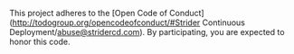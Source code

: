 This project adheres to the [Open Code of Conduct](http://todogroup.org/opencodeofconduct/#Strider Continuous Deployment/abuse@stridercd.com). By participating, you are expected to honor this code.
